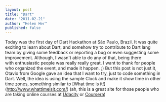 ```yaml
---
layout: post
title: "Dart"
date: "2011-02-21"
author: "Helen Her"
published: false
---
```


Today was the first day of Dart Hackathon at São Paulo, Brazil. 
It was quite exciting to learn about Dart, and somehow try to contribute to Dart lang team by giving some feedback or reporting a bug or even suggesting some improvement. 
Although, I wasn't able to do any of that, being there with enthusiastic people was really really great. I want to thank for people who organized the event, and made it happen. ;)
But this post is not just it, Otavio from Google gave an idea that I want to try, just to code something in Dart. 
Well, the idea is using the sample Clock and make it show time in other time zones, something similar to [What time is it!] (http://www.whattimeisit.com/) (ah, this is a great site for those people who are taking online courses at <a href="http://www.udacity.com/">Udacity</a> or <a href="https://www.coursera.org/">Coursera</a>)
